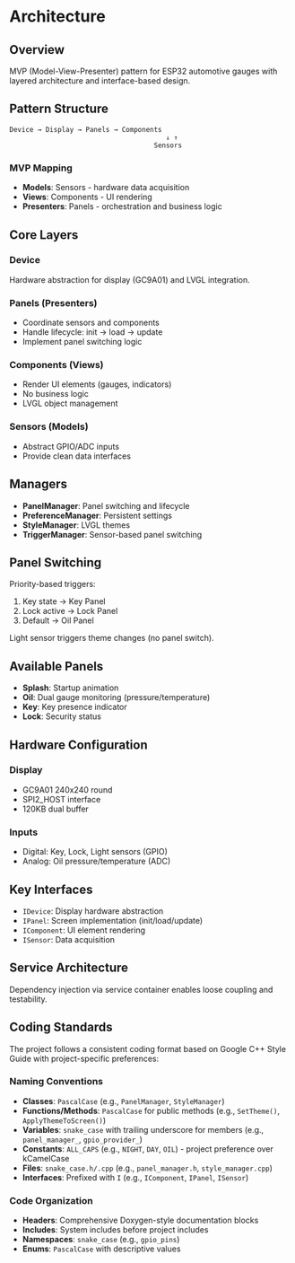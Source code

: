 # Architecture

## Overview

MVP (Model-View-Presenter) pattern for ESP32 automotive gauges with layered architecture and interface-based design.

## Pattern Structure

```
Device → Display → Panels → Components
                                       ↓ ↑
                                    Sensors
```

### MVP Mapping
- **Models**: Sensors - hardware data acquisition
- **Views**: Components - UI rendering
- **Presenters**: Panels - orchestration and business logic

## Core Layers

### Device
Hardware abstraction for display (GC9A01) and LVGL integration.

### Panels (Presenters)
- Coordinate sensors and components
- Handle lifecycle: init → load → update
- Implement panel switching logic

### Components (Views)  
- Render UI elements (gauges, indicators)
- No business logic
- LVGL object management

### Sensors (Models)
- Abstract GPIO/ADC inputs
- Provide clean data interfaces

## Managers

- **PanelManager**: Panel switching and lifecycle
- **PreferenceManager**: Persistent settings
- **StyleManager**: LVGL themes
- **TriggerManager**: Sensor-based panel switching

## Panel Switching

Priority-based triggers:
1. Key state → Key Panel
2. Lock active → Lock Panel  
3. Default → Oil Panel

Light sensor triggers theme changes (no panel switch).

## Available Panels

- **Splash**: Startup animation
- **Oil**: Dual gauge monitoring (pressure/temperature)
- **Key**: Key presence indicator
- **Lock**: Security status

## Hardware Configuration

### Display
- GC9A01 240x240 round
- SPI2_HOST interface
- 120KB dual buffer

### Inputs
- Digital: Key, Lock, Light sensors (GPIO)
- Analog: Oil pressure/temperature (ADC)

## Key Interfaces

- `IDevice`: Display hardware abstraction
- `IPanel`: Screen implementation (init/load/update)
- `IComponent`: UI element rendering
- `ISensor`: Data acquisition

## Service Architecture

Dependency injection via service container enables loose coupling and testability.

## Coding Standards

The project follows a consistent coding format based on Google C++ Style Guide with project-specific preferences:

### Naming Conventions
- **Classes**: `PascalCase` (e.g., `PanelManager`, `StyleManager`)
- **Functions/Methods**: `PascalCase` for public methods (e.g., `SetTheme()`, `ApplyThemeToScreen()`)
- **Variables**: `snake_case` with trailing underscore for members (e.g., `panel_manager_`, `gpio_provider_`)
- **Constants**: `ALL_CAPS` (e.g., `NIGHT`, `DAY`, `OIL`) - project preference over kCamelCase
- **Files**: `snake_case.h/.cpp` (e.g., `panel_manager.h`, `style_manager.cpp`)
- **Interfaces**: Prefixed with `I` (e.g., `IComponent`, `IPanel`, `ISensor`)

### Code Organization
- **Headers**: Comprehensive Doxygen-style documentation blocks
- **Includes**: System includes before project includes
- **Namespaces**: `snake_case` (e.g., `gpio_pins`)
- **Enums**: `PascalCase` with descriptive values